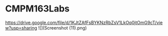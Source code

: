 # CMPM163Labs
https://drive.google.com/file/d/1KJtZAfFsBYKNzRbZsV1LkOq0jtOmG9cT/view?usp=sharing
![](Screenshot (11).png)
